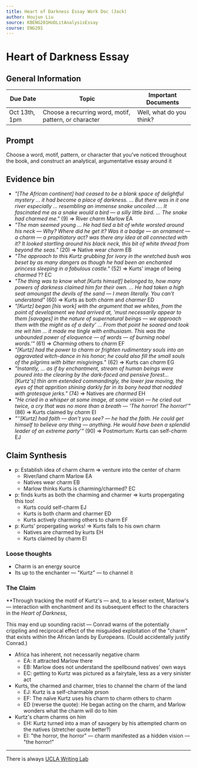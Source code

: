 ```yaml
---
title: Heart of Darkness Essay Work Doc (Jack)
author: Houjun Liu
source: KBENG201HoDLitAnalysisEssay
course: ENG201
---
```


# Heart of Darkness Essay
## General Information
| Due Date      | Topic                                                 | Important Documents      |
|---------------|-------------------------------------------------------|--------------------------|
| Oct 13th, 1pm | Choose a recurring word, motif, pattern, or character | Well, what do you think? |
## Prompt
Choose a word, motif, pattern, or character that you’ve noticed throughout the book, and construct an analytical, argumentative essay around it

## Evidence bin
- *"[The African continent] had ceased to be a blank space of delightful mystery … it had become a place of darkness. … But there was in it one river especially … resembling an immense snake uncoiled .… It fascinated me as a snake would a bird — a silly little bird. … The snake had charmed me."* (9)  => River _charm_ Marlow EA
- *"The man seemed young … He had tied a bit of white worsted around his neck — Why? Where did he get it? Was it a badge — an ornament — a charm — a propitiatory act? was there any idea at all connected with it? It looked startling around his black neck, this bit of white thread from beyond the seas."* (20) => Native wear _charm_ EB
- *"The approach to this Kurtz grubbing for ivory in the wretched bush was beset by as many dangers as though he had been an enchanted princess sleeping in a fabulous castle."* (52) => Kurts' image of being _charmed_ ?? EC
- *"The thing was to know what [Kurts himself] belonged to, how many powers of darkness claimed him for their own. … He had taken a high seat amoungst the devils of the sand — I mean literally. You can't understand"* (60) => Kurts as both _charm_ and _charmer_ ED
- *"[Kurtz] began [his work] with the argument that we whites, from the point of development we had arrived at, 'must necessarily appear to them [savages] in the nature of supernatural beings — we approach them with the might as of a deity' … From that point he soared and took me wit him … it made me tingle with enthusiasm. This was the unbounded power of eloquence — of words — of burning nobel words.'"* (61) => _Charming_ others to _charm_ EF
- *"[Kurtz] had the power to charm or frighten rudimentary souls into an aggravated witch-dance in his honor; he could also fill the small souls of the pilgrims with bitter misgivings.*" (62) => Kurts can _charm_ EG
- *"Instantly, … as if by enchantment, stream of human beings were poured into the clearing by the dark-faced and pensive forest… [Kurtz's] thin arm extended commandingly, the lower jaw moving, the eyes of that apprition shining darkly far in its bony head that nodded with grotesque jerks."* (74) => Natives are _charmed_ EH
- *"He cried in a whisper at some image, at some vision — he cried out twice, a cry that was no more than a breath — 'The horror! The horror!'"* (86) => Kurts claimed by _charm_ EI
- *"''[Kurtz] had faith — don't you see? — he had the faith. He could get himself to believe any thing — anything. He would have been a splendid leader of an extreme party'"* (90) => Postmortum: Kurts can self-_charm_ EJ

## Claim Synthesis

- p: Establish idea of charm charm => venture into the center of charm
    - River/land charm Marlow EA
    - Natives wear charm EB
    - Marlow thinks Kurts is charming/charmed? EC
- p: finds kurts as both the charming and charmer => kurts propergating this too!
    - Kurts could self-charm EJ
    - Kurts is both charm and charmer ED
    - Kurts actively charming others to charm EF
- p: Kurts' propergating works! => Kurts falls to his own charm
    - Natives are charmed by kurts EH
    - Kurts claimed by charm EI
    
### Loose thoughts
- Charm is an energy source
- Its up to the enchanter — "Kurtz" — to channel it

### The Claim
**Through tracking the motif of Kurtz's — and, to a lesser extent, Marlow's — interaction with enchantment and its subsequent effect to the characters in the _Heart of Darkness_, 



This may end up sounding racist — Conrad warns of the potentially crippling and reciprocal effect of the misguided exploitation of the "charm" that exists within the African lands by Europeans. (Could accidentally justify Conrad.)

- Africa has inherent, not necessarily negative charm
    - EA: it attracted Marlow there
    - EB: Marlow does not understand the spellbound natives' own ways
    - EC: getting to Kurtz was pictured as a fairytale, less as a very sinister act
- Kurts, the charmed and charmer, tries to channel the charm of the land
    - EJ: Kurtz is a self-charmable prson
    - EF: The naïve Kurtz uses his charm to charm others to charm
    - ED (reverse the quote): He began acting on the charm, and Marlow wonders what the charm will do to him
- Kurtz's charm charms on him
    - EH: Kurtz turned into a man of savagery by his attempted charm on the natives (stretcher quote better?)
    - EI: "the horror, the horror" — charm manifested as a hidden vision — "the horror!"


***
There is always [UCLA Writing Lab](https://wp.ucla.edu/wp-content/uploads/2016/01/UWC_handouts_What-How-So-What-Thesis-revised-5-4-15-RZ.pdf)

